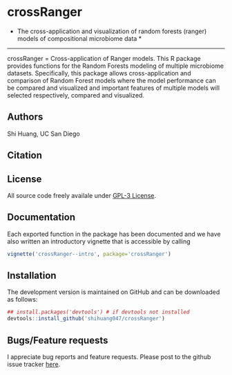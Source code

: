 # crossRanger
* The cross-application and visualization of random forests (ranger) models of compositional microbiome data *

***
crossRanger = Cross-application of Ranger models.
This R package provides functions for the Random Forests modeling of multiple microbiome datasets. Specifically, this package allows cross-application and comparison of Random Forest models where the model performance can be compared and visualized and important features of multiple models will selected respectively, compared and visualized. 

## Authors ##
Shi Huang, UC San Diego 

## Citation ##


## License ##
All source code freely availale under [GPL-3 License](https://www.gnu.org/licenses/gpl-3.0.en.html). 

## Documentation ##
Each exported function in the package has been documented and we have also written an introductory vignette that is accessible by calling 
``` r
vignette('crossRanger--intro', package='crossRanger')
```

## Installation ##

The development version is maintained on GitHub and can be downloaded as follows:
``` r 
## install.packages('devtools') # if devtools not installed
devtools::install_github('shihuang047/crossRanger')
```


## Bugs/Feature requests ##
I appreciate bug reports and feature requests. Please post to the github issue tracker [here](https://github.com/shihuang047/crossRanger/issues). 
